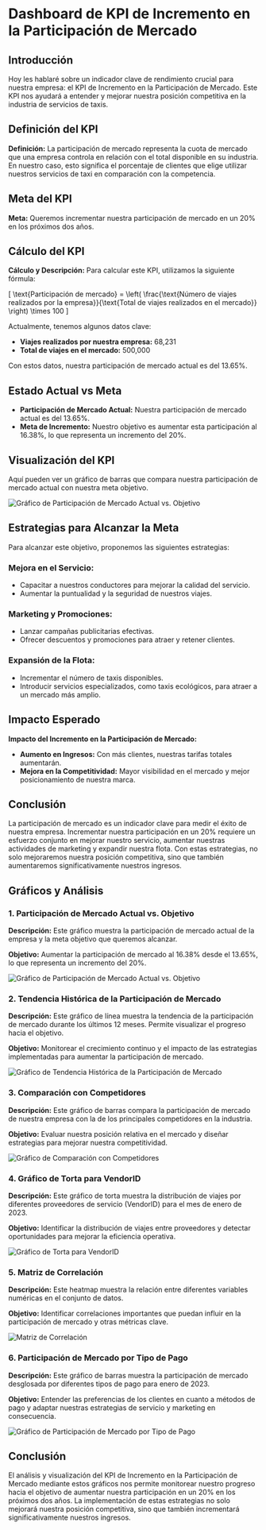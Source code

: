 # Dashboard de KPI de Incremento en la Participación de Mercado

## Introducción

Hoy les hablaré sobre un indicador clave de rendimiento crucial para nuestra empresa: el KPI de Incremento en la Participación de Mercado. Este KPI nos ayudará a entender y mejorar nuestra posición competitiva en la industria de servicios de taxis.

## Definición del KPI

**Definición:** La participación de mercado representa la cuota de mercado que una empresa controla en relación con el total disponible en su industria. En nuestro caso, esto significa el porcentaje de clientes que elige utilizar nuestros servicios de taxi en comparación con la competencia.

## Meta del KPI

**Meta:** Queremos incrementar nuestra participación de mercado en un 20% en los próximos dos años.

## Cálculo del KPI

**Cálculo y Descripción:** Para calcular este KPI, utilizamos la siguiente fórmula:

\[ \text{Participación de mercado} = \left( \frac{\text{Número de viajes realizados por la empresa}}{\text{Total de viajes realizados en el mercado}} \right) \times 100 \]

Actualmente, tenemos algunos datos clave:

- **Viajes realizados por nuestra empresa:** 68,231
- **Total de viajes en el mercado:** 500,000

Con estos datos, nuestra participación de mercado actual es del 13.65%.

## Estado Actual vs Meta

- **Participación de Mercado Actual:** Nuestra participación de mercado actual es del 13.65%.
- **Meta de Incremento:** Nuestro objetivo es aumentar esta participación al 16.38%, lo que representa un incremento del 20%.

## Visualización del KPI

Aquí pueden ver un gráfico de barras que compara nuestra participación de mercado actual con nuestra meta objetivo.

![Gráfico de Participación de Mercado Actual vs. Objetivo](path_to_fig1)

## Estrategias para Alcanzar la Meta

Para alcanzar este objetivo, proponemos las siguientes estrategias:

### Mejora en el Servicio:
- Capacitar a nuestros conductores para mejorar la calidad del servicio.
- Aumentar la puntualidad y la seguridad de nuestros viajes.

### Marketing y Promociones:
- Lanzar campañas publicitarias efectivas.
- Ofrecer descuentos y promociones para atraer y retener clientes.

### Expansión de la Flota:
- Incrementar el número de taxis disponibles.
- Introducir servicios especializados, como taxis ecológicos, para atraer a un mercado más amplio.

## Impacto Esperado

**Impacto del Incremento en la Participación de Mercado:**

- **Aumento en Ingresos:** Con más clientes, nuestras tarifas totales aumentarán.
- **Mejora en la Competitividad:** Mayor visibilidad en el mercado y mejor posicionamiento de nuestra marca.

## Conclusión

La participación de mercado es un indicador clave para medir el éxito de nuestra empresa. Incrementar nuestra participación en un 20% requiere un esfuerzo conjunto en mejorar nuestro servicio, aumentar nuestras actividades de marketing y expandir nuestra flota. Con estas estrategias, no solo mejoraremos nuestra posición competitiva, sino que también aumentaremos significativamente nuestros ingresos.

## Gráficos y Análisis

### 1. Participación de Mercado Actual vs. Objetivo

**Descripción:** Este gráfico muestra la participación de mercado actual de la empresa y la meta objetivo que queremos alcanzar.

**Objetivo:** Aumentar la participación de mercado al 16.38% desde el 13.65%, lo que representa un incremento del 20%.

![Gráfico de Participación de Mercado Actual vs. Objetivo](venv\NYC-Taxis-Carbon-Emission\path_to_fig.png)

### 2. Tendencia Histórica de la Participación de Mercado

**Descripción:** Este gráfico de línea muestra la tendencia de la participación de mercado durante los últimos 12 meses. Permite visualizar el progreso hacia el objetivo.

**Objetivo:** Monitorear el crecimiento continuo y el impacto de las estrategias implementadas para aumentar la participación de mercado.

![Gráfico de Tendencia Histórica de la Participación de Mercado](venv\NYC-Taxis-Carbon-Emission\path_to_fig2.png)

### 3. Comparación con Competidores

**Descripción:** Este gráfico de barras compara la participación de mercado de nuestra empresa con la de los principales competidores en la industria.

**Objetivo:** Evaluar nuestra posición relativa en el mercado y diseñar estrategias para mejorar nuestra competitividad.

![Gráfico de Comparación con Competidores](venv\NYC-Taxis-Carbon-Emission\path_to_fig3.png)

### 4. Gráfico de Torta para VendorID

**Descripción:** Este gráfico de torta muestra la distribución de viajes por diferentes proveedores de servicio (VendorID) para el mes de enero de 2023.

**Objetivo:** Identificar la distribución de viajes entre proveedores y detectar oportunidades para mejorar la eficiencia operativa.

![Gráfico de Torta para VendorID](venv\NYC-Taxis-Carbon-Emission\path_to_fig_vendor.png)

### 5. Matriz de Correlación

**Descripción:** Este heatmap muestra la relación entre diferentes variables numéricas en el conjunto de datos.

**Objetivo:** Identificar correlaciones importantes que puedan influir en la participación de mercado y otras métricas clave.

![Matriz de Correlación](venv\NYC-Taxis-Carbon-Emission\path_to_fig_corr.png)

### 6. Participación de Mercado por Tipo de Pago

**Descripción:** Este gráfico de barras muestra la participación de mercado desglosada por diferentes tipos de pago para enero de 2023.

**Objetivo:** Entender las preferencias de los clientes en cuanto a métodos de pago y adaptar nuestras estrategias de servicio y marketing en consecuencia.

![Gráfico de Participación de Mercado por Tipo de Pago](venv\NYC-Taxis-Carbon-Emission\path_to_fig_payment.png)

## Conclusión

El análisis y visualización del KPI de Incremento en la Participación de Mercado mediante estos gráficos nos permite monitorear nuestro progreso hacia el objetivo de aumentar nuestra participación en un 20% en los próximos dos años. La implementación de estas estrategias no solo mejorará nuestra posición competitiva, sino que también incrementará significativamente nuestros ingresos.
